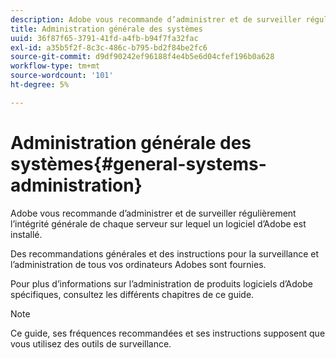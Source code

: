 ```yaml
---
description: Adobe vous recommande d’administrer et de surveiller régulièrement l’intégrité générale de chaque serveur sur lequel un logiciel d’Adobe est installé.
title: Administration générale des systèmes
uuid: 36f87f65-3791-41fd-a4fb-b94f7fa32fac
exl-id: a35b5f2f-8c3c-486c-b795-bd2f84be2fc6
source-git-commit: d9df90242ef96188f4e4b5e6d04cfef196b0a628
workflow-type: tm+mt
source-wordcount: '101'
ht-degree: 5%

---
```


# Administration générale des systèmes{#general-systems-administration}

Adobe vous recommande d’administrer et de surveiller régulièrement l’intégrité générale de chaque serveur sur lequel un logiciel d’Adobe est installé.

Des recommandations générales et des instructions pour la surveillance et l’administration de tous vos ordinateurs Adobes sont fournies.

Pour plus d’informations sur l’administration de produits logiciels d’Adobe spécifiques, consultez les différents chapitres de ce guide.

>[!NOTE]
>
>Ce guide, ses fréquences recommandées et ses instructions supposent que vous utilisez des outils de surveillance.
